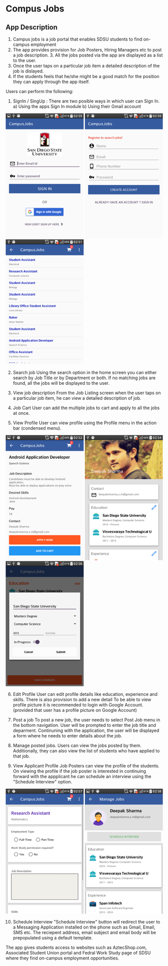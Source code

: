 # Compus Jobs

## App Description
1. Campus jobs is a job portal that enables SDSU students to find on-campus employment
2. The app provides provision for Job Posters, Hiring Managers etc to post a job description. 3. All the jobs posted via the app are displayed as a list to the user. 
4. Once the user taps on a particular job item a detailed description of the job is dislayed. 
5. If the students feels that he/she might be a good match for the position they can apply through the app itself. 

Users can perform the following:

1. SignIn / SingUp : 
There are two posible ways in which user can Sign In. 
a) Using the apps Sign In module b) Using their Gmail account 

<img src="/CampusJobs/screenshots/login.png" height="400px" width="250px"/>     <img src="/CampusJobs/screenshots/register.png" height="400px" width="250px"/>    <img src="/CampusJobs/screenshots/joblisting.png" height="400px" width="250px"/>

2. Search job 
Using the search option in the home screen you can either search by Job Title or by Department or both. 
If no matching jobs are found, all the jobs will be displayed to the user.

3. View job description
From the Job Listing screen when the user taps on a particular job item, he can view a detailed description of job. 

4. Job Cart
User can add the multiple jobs to cart and apply to all the jobs at once. 

5. View Profile
User can view profile using the Profile menu in the action bar (condensed menu).

<img src="/CampusJobs/screenshots/jobdescription.png" height="400px" width="250px"/>      <img src="/CampusJobs/screenshots/profile.png" height="400px" width="250px"/>     <img src="/CampusJobs/screenshots/addEducation.png" height="400px" width="250px"/>

6. Edit Profile
User can edit profile details like education, experience and skills. 
There is also provision to add a new detail 
To be able to view profile picture it is recommended to login with Google Account. (provided that user has a profile picture on Google Account) 

7. Post a job
To post a new job, the user needs to select Post Job menu in the bottom navigation.
User will be prompted to enter the job title and deparment. 
Continuning with the application, the user will be displayed a form where he needs to enter details about the job. 

8. Manage posted jobs.
Users can view the jobs posted by them. 
Additionally, they can also view the list of students who have applied to that job.

9. View Applicant Profile
Job Posters can view the profile of the students.
On viewing the profile if the job poster is interested in continuing forward with the appplicant he can schedule an interview using the "Schedule Interview" option. 

<img src="/CampusJobs/screenshots/postJob.png" height="400px" width="250px"/>     <img src="/CampusJobs/screenshots/applicantProfile.png" height="400px" width="250px"/>      

10. Schedule Interview
"Schedule Interview" button will redirect the user to a Messaging Application installed on the phone such as Gmail, Email, SMS etc. The reciepent address, email subject and email body will be prepopulated using a default template. 

The app gives students access to websites such as AztecShop.com, Associated Student Union portal and Fedral Work Study page of SDSU where they find on-campus employment opportunities. 
